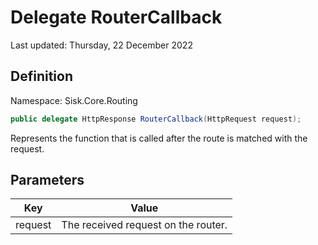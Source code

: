 # Delegate RouterCallback
Last updated: Thursday, 22 December 2022

## Definition
Namespace: Sisk.Core.Routing

```csharp
public delegate HttpResponse RouterCallback(HttpRequest request);
```

Represents the function that is called after the route is matched with the request.

## Parameters

| Key | Value |
| --- | --- |
| request | The received request on the router. | 

